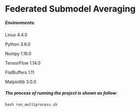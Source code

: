 # Federated Submodel Averaging

##### Environments:

Linux  4.4.0

Python 3.6.0

Numpy 1.16.0

TensorFlow 1.14.0

FlatBuffers 1.11

Matplotlib 3.0.0

##### The process of running the project is shown as follow:

```shell
bash run_multiprocess.sh
```
